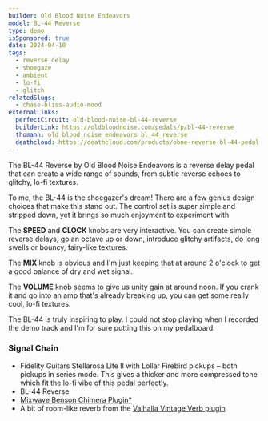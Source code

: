 ```yaml
---
builder: Old Blood Noise Endeavors
model: BL-44 Reverse
type: demo
isSponsored: true
date: 2024-04-10
tags:
  - reverse delay
  - shoegaze
  - ambient
  - lo-fi
  - glitch
relatedSlugs:
  - chase-bliss-audio-mood
externalLinks:
  perfectCircuit: old-blood-noise-bl-44-reverse
  builderLink: https://oldbloodnoise.com/pedals/p/bl-44-reverse
  thomann: old_blood_noise_endeavors_bl_44_reverse
  deathcloud: https://deathcloud.com/products/obne-reverse-bl-44-pedal
---
```


The BL-44 Reverse by Old Blood Noise Endeavors is a reverse delay pedal that can create a wide range of sounds, from subtle reverse echoes to glitchy, lo-fi textures.

To me, the BL-44 is the shoegazer's dream! There are a few genius design choices that make this stand out. The control set is super simple and stripped down, yet it brings so much enjoyment to experiment with.

The **SPEED** and **CLOCK** knobs are very interactive. You can create simple reverse delays, go an octave up or down, introduce glitchy artifacts, do long swells or bouncy, fairy-like textures.

The **MIX** knob is obvious and I'm just keeping that at around 2 o'clock to get a good balance of dry and wet signal.

The **VOLUME** knob seems to give us unity gain at around noon. If you crank it and go into an amp that's already breaking up, you can get some really cool, lo-fi textures.

The BL-44 is truly inspiring to play. I could not stop playing when I recorded the demo track and I'm for sure putting this on my pedalboard.

### Signal Chain

- Fidelity Guitars Stellarosa Lite II with Lollar Firebird pickups – both pickups in series mode. This gives a thicker and more compressed tone which fit the lo-fi vibe of this pedal perfectly.
- BL-44 Reverse
- [Mixwave Benson Chimera Plugin\*](https://sweetwater.sjv.io/B0N2PL)
- A bit of room-like reverb from the [Valhalla Vintage Verb plugin](https://valhalladsp.com/shop/reverb/valhalla-vintage-verb/)
